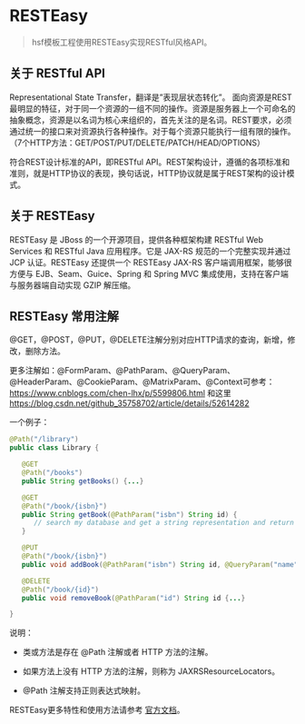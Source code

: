 # RESTEasy

> hsf模板工程使用RESTEasy实现RESTful风格API。

## 关于 RESTful API

Representational State Transfer，翻译是”表现层状态转化”。
面向资源是REST最明显的特征，对于同一个资源的一组不同的操作。资源是服务器上一个可命名的抽象概念，资源是以名词为核心来组织的，首先关注的是名词。REST要求，必须通过统一的接口来对资源执行各种操作。对于每个资源只能执行一组有限的操作。（7个HTTP方法：GET/POST/PUT/DELETE/PATCH/HEAD/OPTIONS）

符合REST设计标准的API，即RESTful API。REST架构设计，遵循的各项标准和准则，就是HTTP协议的表现，换句话说，HTTP协议就是属于REST架构的设计模式。

## 关于 RESTEasy

RESTEasy 是 JBoss 的一个开源项目，提供各种框架构建 RESTful Web Services 和 RESTful Java 应用程序。它是 JAX-RS 规范的一个完整实现并通过 JCP 认证。RESTEasy 还提供一个 RESTEasy JAX-RS 客户端调用框架，能够很方便与 EJB、Seam、Guice、Spring 和 Spring MVC 集成使用，支持在客户端与服务器端自动实现 GZIP 解压缩。


## RESTEasy 常用注解

@GET，@POST，@PUT，@DELETE注解分别对应HTTP请求的查询，新增，修改，删除方法。

更多注解如：@FormParam、@PathParam、@QueryParam、@HeaderParam、@CookieParam、@MatrixParam、@Context可参考：
https://www.cnblogs.com/chen-lhx/p/5599806.html 和这里
https://blog.csdn.net/github_35758702/article/details/52614282

一个例子：

```java
@Path("/library")
public class Library {

   @GET
   @Path("/books")
   public String getBooks() {...}

   @GET
   @Path("/book/{isbn}")
   public String getBook(@PathParam("isbn") String id) {
      // search my database and get a string representation and return it
   }

   @PUT
   @Path("/book/{isbn}")
   public void addBook(@PathParam("isbn") String id, @QueryParam("name") String name) {...}

   @DELETE
   @Path("/book/{id}")
   public void removeBook(@PathParam("id") String id {...}

}
```

说明：

- 类或方法是存在 @Path 注解或者 HTTP 方法的注解。

- 如果方法上没有 HTTP 方法的注解，则称为 JAXRSResourceLocators。

- @Path 注解支持正则表达式映射。

RESTEasy更多特性和使用方法请参考 [官方文档](http://docs.jboss.org/resteasy/docs/3.5.1.Final/userguide/html_single/index.html)。
